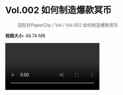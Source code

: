 # Vol.002 如何制造爆款冥币

> 回形针PaperClip / Vol / Vol.002 如何制造爆款冥币

**视频大小**: 48.74 MB

<div class="video"><video src="https://file.hsyhx.top/archive/PaperClip/Vol/002.mp4" controls preload>🤔 您的浏览器不支持 video 标签</video></div>